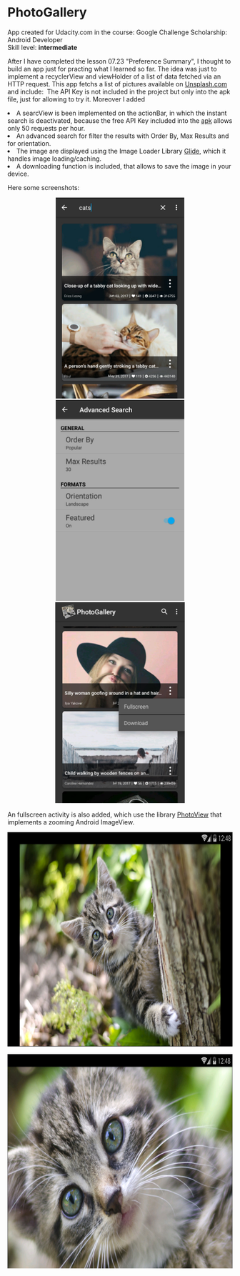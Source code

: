 <h1>PhotoGallery</h1>

<p>App created for Udacity.com in the course: Google Challenge Scholarship: Android Developer
<br>
Skill level: <b>intermediate</b></p>
<p>After I have completed the lesson 07.23 "Preference Summary", I thought to build an app just for practing what I learned so far. The idea was just to implement a recyclerView and viewHolder of a list of data fetched via an HTTP request.
This app fetchs a list of pictures available on <a href="https://unsplash.com/" rel="nofollow">Unsplash.com</a> 
and include:&nbsp; The API Key is not included in the project but only into the apk 
file, just for allowing to try it. Moreover I added&nbsp; </p>
<li>A searcView is been implemented on the actionBar, in which the instant search is deactivated, because the free API Key included into the <a href="/Giusan82/PhotoGallery/blob/master/photogallery.apk">apk</a> 
allows only 50 requests per hour.</li>
<li>An advanced search for filter the results with Order By, Max Results and for orientation.</li>
<li>The image are displayed using the Image Loader Library <a href="https://github.com/bumptech/glide">Glide</a>, which it handles image loading/caching.</li>
<li>A downloading function is included, that allows to save the image in your device.</li>
<p>Here some screenshots:</p>
<p align="center">
  <img src="2017-12-21_031145.jpg" height="450" style="max-width:100%;">
  <img src="2017-12-21_224958.jpg" height="450" style="max-width:100%;">
  <img src="2017-12-21_031515.jpg" height="450" style="max-width:100%;">
</p>
<p>An fullscreen activity is also added, which use the library <a href="https://github.com/chrisbanes/PhotoView">PhotoView</a> that implements a zooming Android ImageView.</p>
<p align="center">
  <img src="2017-12-22_004819.jpg" height="480" style="max-width:100%;">
</p>
<p align="center">
  <img src="2017-12-22_004843.jpg" height="480" style="max-width:100%;">
</p>

  
